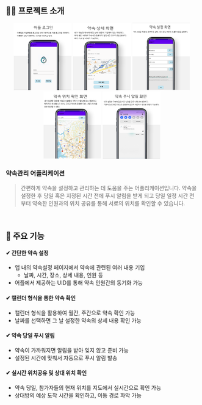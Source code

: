 ## 👨‍💻 프로젝트 소개
<p align="center">
  <img src="https://github.com/onihcsari/promise_application/blob/master/app/%EC%95%BD%EC%86%8D%EC%96%B4%ED%94%8C_%EB%A1%9C%EA%B7%B8%EC%9D%B8%ED%99%94%EB%A9%B4.png" width="30%" height="30%">
  <img src="https://github.com/onihcsari/promise_application/blob/master/app/%EC%95%BD%EC%86%8D%EC%96%B4%ED%94%8C_%EC%95%BD%EC%86%8D%EC%83%81%EC%84%B8%ED%99%94%EB%A9%B4.png" width="30%" height="30%">
  <img src="https://github.com/onihcsari/promise_application/blob/master/app/%EC%95%BD%EC%86%8D%EC%96%B4%ED%94%8C_%EC%95%BD%EC%86%8D%EC%84%A4%EC%A0%95%ED%99%94%EB%A9%B4.png" width="30%" height="30%">
  <img src="https://github.com/onihcsari/promise_application/blob/master/app/%EC%95%BD%EC%86%8D%EC%96%B4%ED%94%8C_%EC%95%BD%EC%86%8D%EC%9C%84%EC%B9%98%ED%99%95%EC%9D%B8%ED%99%94%EB%A9%B4.png" width="30%" height="30%">
  <img src="https://github.com/onihcsari/promise_application/blob/master/app/%EC%95%BD%EC%86%8D%EC%96%B4%ED%94%8C_%EC%95%BD%EC%86%8D%ED%91%B8%EC%8B%9C%EC%95%8C%EB%A6%BC%ED%99%94%EB%A9%B4.png" width="30%" height="30%">
</p>

### 약속관리 어플리케이션

> 간편하게 약속을 설정하고 관리하는 데 도움을 주는 어플리케이션입니다. 약속을 설정한 후 당일 혹은 지정된 시간 전에 푸시 알림을 받게 되고 당일 일정 시간 전부터 약속한 인원과의 위치 공유를 통해 서로의 위치를 확인할 수 있습니다.

</br>

## 📌 주요 기능
#### ✔ 간단한 약속 설정
- 앱 내의 약속설정 페이지에서 약속에 관련된 여러 내용 기입
    - 날짜, 시간, 장소, 상세 내용, 인원 등
- 어플에서 제공하는 UID를 통해 약속 인원간의 동기화 가능
#### ✔ 캘린더 형식을 통한 약속 확인
- 캘린더 형식을 활용하여 월간, 주간으로 약속 확인 가능
- 날짜를 선택하면 그 날 설정한 약속의 상세 내용 확인 가능
#### ✔ 약속 당일 푸시 알림
- 약속이 가까워지면 알림을 받아 잊지 않고 준비 가능
- 설정된 시간에 맞춰서 자동으로 푸시 알림 발송
#### ✔ 실시간 위치공유 및 상대 위치 확인
- 약속 당일, 참가자들의 현재 위치를 지도에서 실시간으로 확인 가능
- 상대방의 예상 도착 시간을 확인하고, 이동 경로 파악 가능

</br>
